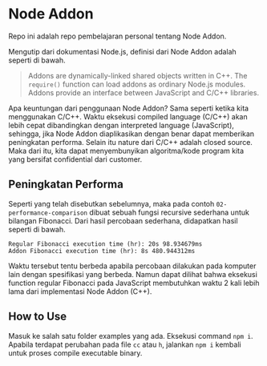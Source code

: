 # Node Addon

Repo ini adalah repo pembelajaran personal tentang Node Addon.

Mengutip dari dokumentasi Node.js, definisi dari Node Addon adalah seperti di bawah.

> Addons are dynamically-linked shared objects written in C++. The `require()` function can load addons as ordinary Node.js modules. Addons provide an interface between JavaScript and C/C++ libraries.

Apa keuntungan dari penggunaan Node Addon? Sama seperti ketika kita menggunakan C/C++. Waktu eksekusi compiled language (C/C++) akan lebih cepat dibandingkan dengan interpreted language (JavaScript), sehingga, jika Node Addon diaplikasikan dengan benar dapat memberikan peningkatan performa. Selain itu nature dari C/C++ adalah closed source. Maka dari itu, kita dapat menyembunyikan algoritma/kode program kita yang bersifat confidential dari customer.

## Peningkatan Performa

Seperti yang telah disebutkan sebelumnya, maka pada contoh `02-performance-comparison` dibuat sebuah fungsi recursive sederhana untuk bilangan Fibonacci. Dari hasil percobaan sederhana, didapatkan hasil seperti di bawah.

```
Regular Fibonacci execution time (hr): 20s 98.934679ms
Addon Fibonacci execution time (hr): 8s 480.944312ms
```

Waktu tersebut tentu berbeda apabila percobaan dilakukan pada komputer lain dengan spesifikasi yang berbeda. Namun dapat dilihat bahwa eksekusi function regular Fibonacci pada JavaScript membutuhkan waktu 2 kali lebih lama dari implementasi Node Addon (C++).

## How to Use

Masuk ke salah satu folder examples yang ada. Eksekusi command `npm i`. Apabila terdapat perubahan pada file `cc` atau `h`, jalankan `npm i` kembali untuk proses compile executable binary.